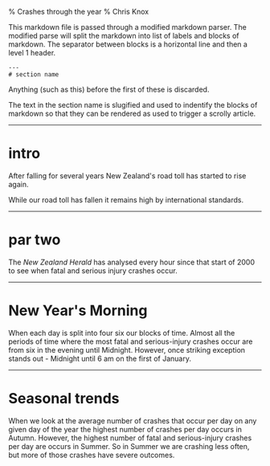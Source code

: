 % Crashes through the year
% Chris Knox

This markdown file is passed through a modified markdown parser.
The modified parse will split the markdown into list of labels
and blocks of markdown. The separator between blocks is a horizontal line
and then a level 1 header. 

```
---
# section name
```

Anything (such as this) before the first of these is discarded. 

The text in the section name is slugified and used to indentify
the blocks of markdown so that they can be rendered as used to
trigger a scrolly article.

---

# intro

After falling for several years New Zealand's road toll has started to rise again.

While our road toll has fallen it remains high by international standards.

---

# par two

The _New Zealand Herald_ has analysed every hour since that start of 2000 to see
when fatal and serious injury crashes occur.

---

# New Year's Morning

When each day is split into four six our blocks of time. Almost all 
the periods of time where the most fatal and serious-injury crashes
occur are from six in the evening until Midnight. However, once striking
exception stands out - Midnight until 6 am on the first of January.

---

# Seasonal trends

When we look at the average number of crashes that occur per day on any given day of
the year the highest number of crashes per day occurs in Autumn.
However, the highest number of fatal and serious-injury crashes per day are occurs in Summer.
So in Summer we are crashing less often, but more of those crashes have severe outcomes.